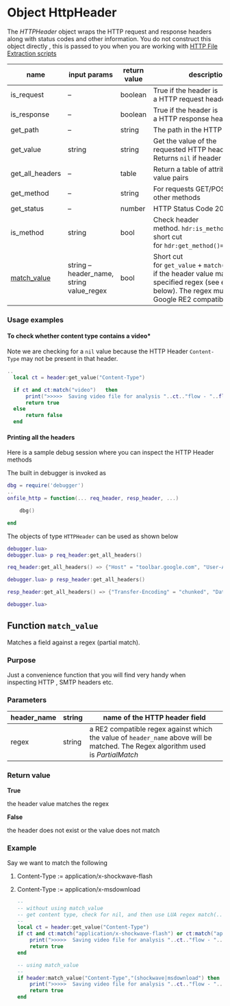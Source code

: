 # Object HttpHeader

The *HTTPHeader* object wraps the HTTP request and response headers along with status codes and other information. You do not construct this object directly , this is passed to you when you are working with [HTTP File Extraction scripts](/docs/lua/fileextract)

| name                                                                                  | input params                             | return value | description                                                                                                                                                  |
| ------------------------------------------------------------------------------------- | ---------------------------------------- | ------------ | ------------------------------------------------------------------------------------------------------------------------------------------------------------ |
| is_request                                                                            | –                                        | boolean      | True if the header is a HTTP request header                                                                                                                  |
| is_response                                                                           | –                                        | boolean      | True if the header is a HTTP response header                                                                                                                 |
| get_path                                                                              | –                                        | string       | The path in the HTTP request URI                                                                                                                             |
| get_value                                                                             | string                                   | string       | Get the value of the requested HTTP header, Returns `nil` if header not found.                                                                               |
| get_all_headers                                                                       | –                                        | table        | Return a table of attribute => value pairs                                                                                                                   |
| get_method                                                                            | –                                        | string       | For requests GET/POST/HEAD or other methods                                                                                                                  |
| get_status                                                                            | –                                        | number       | HTTP Status Code 200=OK                                                                                                                                      |
| is_method                                                                             | string                                   | bool         | Check header method. `hdr:is_method("POST")` is short cut for `hdr:get_method()=="POST"` @                                                                   |
| [match_value](/docs/lua/obj_httpheader#functionmatch_value) | string – header_name, string value_regex | bool         | Short cut for `get_value` + `match(..)` check if the header value matches the specified regex (see example 3 below). The regex must be Google RE2 compatible |

### Usage examples

#### To check whether content type contains a video*

Note we are checking for a `nil` value because the HTTP Header `Content-Type` may not be present in that header.

```lua
..
  local ct = header:get_value("Content-Type")

  if ct and ct:match("video")   then
      print(">>>>>  Saving video file for analysis "..ct.."flow - "..flowkey:id() )
      return true
  else
      return false
  end
```

#### Printing all the headers

Here is a sample debug session where you can inspect the HTTP Header methods

The built in debugger is invoked as

```lua
dbg = require('debugger')
..
onfile_http = function(... req_header, resp_header, ...)

    dbg()

end
```

The objects of type `HTTPHeader` can be used as shown below

```lua
debugger.lua> 
debugger.lua> p req_header:get_all_headers()

req_header:get_all_headers() => {"Host" = "toolbar.google.com", "User-Agent" = "Mozilla/4.0 (compatible; GoogleToolbar 4.0.1601.4978-big; Windows XP 5.1; MSIE 6.0.2900.2180)", "Referer" = "navclient.update/en/4.0.1601.4978-big"}

debugger.lua> p resp_header:get_all_headers()

resp_header:get_all_headers() => {"Transfer-Encoding" = "chunked", "Date" = "Tue, 12 Feb 2008 14:30:02 GMT", "Content-Type" = "text/plain", "Server" = "GFE/1.3", "Cache-control" = "private"}

debugger.lua>
```

## Function `match_value`

Matches a field against a regex (partial match).

### Purpose

Just a convenience function that you will find very handy when inspecting HTTP , SMTP headers etc.

### Parameters

| header_name | string | name of the HTTP header field                                                                                                     |
| ----------- | ------ | --------------------------------------------------------------------------------------------------------------------------------- |
| regex       | string | a RE2 compatible regex against which the value of `header_name` above will be matched. The Regex algorithm used is *PartialMatch* |

### Return value

**True**

the header value matches the regex

**False**

the header does not exist or the value does not match

### Example

Say we want to match the following

1. Content-Type := application/x-shockwave-flash

2. Content-Type := application/x-msdownload
   
   ```lua
   --
   -- without using match_value
   -- get content type, check for nil, and then use LUA regex match(..)
   --
   local ct = header:get_value("Content-Type")
   if ct and ct:match("application/x-shockwave-flash") or ct:match("application/x-msdownload")   then  
       print(">>>>>  Saving video file for analysis "..ct.."flow - "..flowkey:id() )
       return true
   end
   
   -- using match_value
   --
   if header:match_value("Content-Type","(shockwave|msdownload") then
       print(">>>>>  Saving video file for analysis "..ct.."flow - "..flowkey:id() )
       return true
   end
   ```
